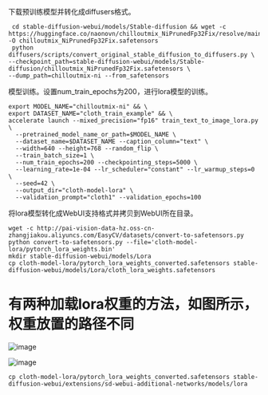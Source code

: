 下载预训练模型并转化成diffusers格式。
```
 cd stable-diffusion-webui/models/Stable-diffusion && wget -c https://huggingface.co/naonovn/chilloutmix_NiPrunedFp32Fix/resolve/main/chilloutmix_NiPrunedFp32Fix.safetensors -O chilloutmix_NiPrunedFp32Fix.safetensors
 python diffusers/scripts/convert_original_stable_diffusion_to_diffusers.py \
--checkpoint_path=stable-diffusion-webui/models/Stable-diffusion/chilloutmix_NiPrunedFp32Fix.safetensors \
--dump_path=chilloutmix-ni --from_safetensors
```
模型训练。设置num_train_epochs为200，进行lora模型的训练。

```
export MODEL_NAME="chilloutmix-ni" && \
export DATASET_NAME="cloth_train_example" && \
accelerate launch --mixed_precision="fp16" train_text_to_image_lora.py \
  --pretrained_model_name_or_path=$MODEL_NAME \
  --dataset_name=$DATASET_NAME --caption_column="text" \
  --width=640 --height=768 --random_flip \
  --train_batch_size=1 \
  --num_train_epochs=200 --checkpointing_steps=5000 \
  --learning_rate=1e-04 --lr_scheduler="constant" --lr_warmup_steps=0 \
  --seed=42 \
  --output_dir="cloth-model-lora" \
  --validation_prompt="cloth1" --validation_epochs=100
  ```
  
  将lora模型转化成WebUI支持格式并拷贝到WebUI所在目录。
  ```
 wget -c http://pai-vision-data-hz.oss-cn-zhangjiakou.aliyuncs.com/EasyCV/datasets/convert-to-safetensors.py
 python convert-to-safetensors.py --file='cloth-model-lora/pytorch_lora_weights.bin'
 mkdir stable-diffusion-webui/models/Lora
 cp cloth-model-lora/pytorch_lora_weights_converted.safetensors stable-diffusion-webui/models/Lora/cloth_lora_weights.safetensors
  ```
  # 有两种加载lora权重的方法，如图所示，权重放置的路径不同
  ![image](https://user-images.githubusercontent.com/7675726/234150424-b051563b-146e-43fc-872d-c37968a377c1.png)
  
  ![image](https://user-images.githubusercontent.com/7675726/234150494-ecca695a-380c-44b8-bbb0-f5035544f217.png)
```
cp cloth-model-lora/pytorch_lora_weights_converted.safetensors stable-diffusion-webui/extensions/sd-webui-additional-networks/models/lora
```
